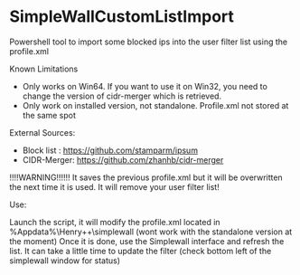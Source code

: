 # SimpleWallCustomListImport
Powershell tool to import some blocked ips into the user filter list using the profile.xml

Known Limitations
- Only works on Win64. If you want to use it on Win32, you need to change the version of cidr-merger which is retrieved.
- Only work on installed version, not standalone. Profile.xml not stored at the same spot


External Sources:

- Block list : https://github.com/stamparm/ipsum
- CIDR-Merger: https://github.com/zhanhb/cidr-merger

!!!!WARNING!!!!!! It saves the previous profile.xml but it will be overwritten the next time it is used. It will remove your user filter list!

Use: 

Launch the script, it will modify the profile.xml located in %Appdata%\Henry++\simplewall (wont work with the standalone version at the moment)
Once it is done, use the Simplewall interface and refresh the list. It can take a little time to update the filter (check bottom left of the simplewall window for status)
